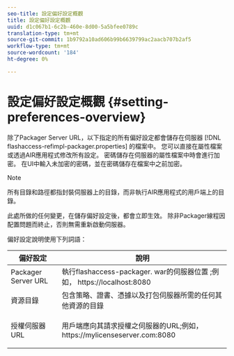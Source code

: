 ```yaml
---
seo-title: 設定偏好設定概觀
title: 設定偏好設定概觀
uuid: d1c067b1-6c2b-460e-8d00-5a5bfee0789c
translation-type: tm+mt
source-git-commit: 1b9792a10ad606b99b6639799ac2aacb707b2af5
workflow-type: tm+mt
source-wordcount: '184'
ht-degree: 0%

---
```



# 設定偏好設定概觀 {#setting-preferences-overview}

除了Packager Server URL，以下指定的所有偏好設定都會儲存在伺服器 [!DNL flashaccess-refimpl-packager.properties] 的檔案中。 您可以直接在屬性檔案或透過AIR應用程式修改所有設定。 密碼儲存在伺服器的屬性檔案中時會進行加密。 在UI中輸入未加密的密碼，並在密碼儲存在檔案中之前加密。

>[!NOTE]
>
>所有目錄和路徑都指封裝伺服器上的目錄，而非執行AIR應用程式的用戶端上的目錄。

此處所做的任何變更，在儲存偏好設定後，都會立即生效。 除非Packager線程因配置問題而終止，否則無需重新啟動伺服器。

偏好設定說明使用下列詞語：

<table frame="all" colsep="1" rowsep="1" class="+ topic/table adobe-d/table " id="table_tj5_hcz_n4"> 
 <thead class="- topic/thead "> 
  <tr rowsep="1" class="- topic/row "> 
   <th colname="1" class="- topic/entry entry"> 偏好設定 </th> 
   <th colname="2" class="- topic/entry entry"> 說明 </th> 
  </tr> 
 </thead>
 <tbody class="- topic/tbody "> 
  <tr rowsep="1" class="- topic/row "> 
   <td colname="1" class="- topic/entry "> Packager Server URL </td> 
   <td colname="2" class="- topic/entry "> 執行flashaccess-packager. <span class="filepath"> war的伺服器位置 </span>;例如， <span class="filepath"> https://localhost:8080 </span> </td> 
  </tr> 
  <tr rowsep="1" class="- topic/row "> 
   <td colname="1" class="- topic/entry "> 資源目錄 </td> 
   <td colname="2" class="- topic/entry "> 包含策略、證書、憑據以及打包伺服器所需的任何其他資源的目錄 </td> 
  </tr> 
  <tr rowsep="0" class="- topic/row "> 
   <td colname="1" class="- topic/entry "> 授權伺服器URL </td> 
   <td colname="2" class="- topic/entry "> <p class="- topic/p ">用戶端應向其請求授權之伺服器的URL;例如， <span class="filepath"> https://mylicenseserver.com:8080 </span> </p> </td> 
  </tr> 
 </tbody> 
</table>

